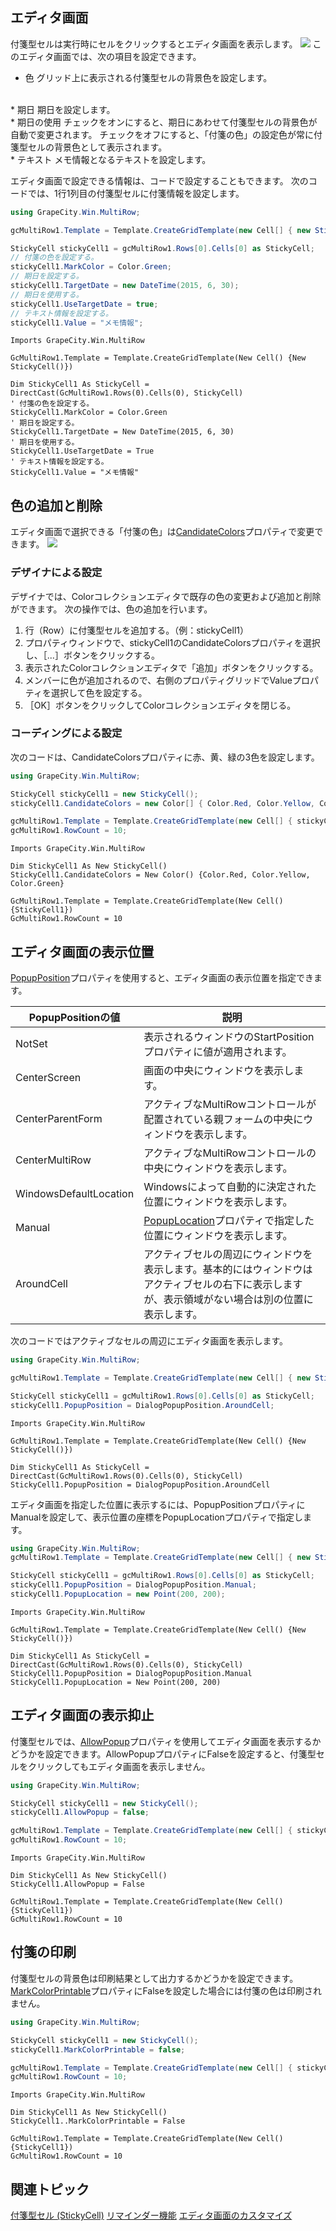 ## <span class="SectionHeadingText">エディタ画面</span>

付箋型セルは実行時にセルをクリックするとエディタ画面を表示します。
![](/DOCUMENT_SITE_LINK_PREFIX_HERE/document-site-files/images/f148c511-6e98-4b55-9904-150a375d5825/images/userguide/celltype_stickycell_setinfo_01.png)
このエディタ画面では、次の項目を設定できます。

* 色
    グリッド上に表示される付箋型セルの背景色を設定します。
<br>
* 期日
    期日を設定します。
<br>
* 期日の使用
    チェックをオンにすると、期日にあわせて付箋型セルの背景色が自動で変更されます。
    チェックをオフにすると、「付箋の色」の設定色が常に付箋型セルの背景色として表示されます。
<br>
* テキスト
    メモ情報となるテキストを設定します。
<br>

エディタ画面で設定できる情報は、コードで設定することもできます。
次のコードでは、1行1列目の付箋型セルに付箋情報を設定します。

```csharp
using GrapeCity.Win.MultiRow;

gcMultiRow1.Template = Template.CreateGridTemplate(new Cell[] { new StickyCell() });

StickyCell stickyCell1 = gcMultiRow1.Rows[0].Cells[0] as StickyCell;
// 付箋の色を設定する。
stickyCell1.MarkColor = Color.Green;
// 期日を設定する。
stickyCell1.TargetDate = new DateTime(2015, 6, 30);
// 期日を使用する。
stickyCell1.UseTargetDate = true;
// テキスト情報を設定する。
stickyCell1.Value = "メモ情報";
```

```vbnet
Imports GrapeCity.Win.MultiRow

GcMultiRow1.Template = Template.CreateGridTemplate(New Cell() {New StickyCell()})

Dim StickyCell1 As StickyCell = DirectCast(GcMultiRow1.Rows(0).Cells(0), StickyCell)
' 付箋の色を設定する。
StickyCell1.MarkColor = Color.Green
' 期日を設定する。
StickyCell1.TargetDate = New DateTime(2015, 6, 30)
' 期日を使用する。
StickyCell1.UseTargetDate = True
' テキスト情報を設定する。
StickyCell1.Value = "メモ情報"
```

## 色の追加と削除

エディタ画面で選択できる「付箋の色」は[CandidateColors](gcdocsite__documentlink?toc-item-id=7dc52194-aab4-4d52-a758-90e65725cdfb)プロパティで変更できます。
![](/DOCUMENT_SITE_LINK_PREFIX_HERE/document-site-files/images/f148c511-6e98-4b55-9904-150a375d5825/images/userguide/celltype_stickycell_setinfo_02.png)

### デザイナによる設定

デザイナでは、Colorコレクションエディタで既存の色の変更および追加と削除ができます。
次の操作では、色の追加を行います。

1. 行（Row）に付箋型セルを追加する。（例：stickyCell1）
2. プロパティウィンドウで、stickyCell1のCandidateColorsプロパティを選択し、［...］ボタンをクリックする。
3. 表示されたColorコレクションエディタで「追加」ボタンをクリックする。
4. メンバーに色が追加されるので、右側のプロパティグリッドでValueプロパティを選択して色を設定する。
5. ［OK］ボタンをクリックしてColorコレクションエディタを閉じる。

### コーディングによる設定

次のコードは、CandidateColorsプロパティに赤、黄、緑の3色を設定します。

```csharp
using GrapeCity.Win.MultiRow;

StickyCell stickyCell1 = new StickyCell();
stickyCell1.CandidateColors = new Color[] { Color.Red, Color.Yellow, Color.Green };

gcMultiRow1.Template = Template.CreateGridTemplate(new Cell[] { stickyCell1 });
gcMultiRow1.RowCount = 10;
```

```vbnet
Imports GrapeCity.Win.MultiRow

Dim StickyCell1 As New StickyCell()
StickyCell1.CandidateColors = New Color() {Color.Red, Color.Yellow, Color.Green}

GcMultiRow1.Template = Template.CreateGridTemplate(New Cell() {StickyCell1})
GcMultiRow1.RowCount = 10
```

## エディタ画面の表示位置

[PopupPosition](gcdocsite__documentlink?toc-item-id=2a4df330-a4b6-406d-b26f-6517bdb6a3dd)プロパティを使用すると、エディタ画面の表示位置を指定できます。

| PopupPositionの値 | 説明 |
| --------------- | --- |
| NotSet | 表示されるウィンドウのStartPositionプロパティに値が適用されます。 |
| CenterScreen | 画面の中央にウィンドウを表示します。 |
| CenterParentForm | アクティブなMultiRowコントロールが配置されている親フォームの中央にウィンドウを表示します。 |
| CenterMultiRow | アクティブなMultiRowコントロールの中央にウィンドウを表示します。 |
| WindowsDefaultLocation | Windowsによって自動的に決定された位置にウィンドウを表示します。 |
| Manual | [PopupLocation](gcdocsite__documentlink?toc-item-id=9e2c9edf-1ecf-4c0b-8b1d-898779280b8c)プロパティで指定した位置にウィンドウを表示します。 |
| AroundCell | アクティブセルの周辺にウィンドウを表示します。基本的にはウィンドウはアクティブセルの右下に表示しますが、表示領域がない場合は別の位置に表示します。 |

次のコードではアクティブなセルの周辺にエディタ画面を表示します。

```csharp
using GrapeCity.Win.MultiRow;

gcMultiRow1.Template = Template.CreateGridTemplate(new Cell[] { new StickyCell() });

StickyCell stickyCell1 = gcMultiRow1.Rows[0].Cells[0] as StickyCell;
stickyCell1.PopupPosition = DialogPopupPosition.AroundCell;
```

```vbnet
Imports GrapeCity.Win.MultiRow

GcMultiRow1.Template = Template.CreateGridTemplate(New Cell() {New StickyCell()})

Dim StickyCell1 As StickyCell = DirectCast(GcMultiRow1.Rows(0).Cells(0), StickyCell)
StickyCell1.PopupPosition = DialogPopupPosition.AroundCell
```

エディタ画面を指定した位置に表示するには、PopupPositionプロパティにManualを設定して、表示位置の座標をPopupLocationプロパティで指定します。

```csharp
using GrapeCity.Win.MultiRow;
gcMultiRow1.Template = Template.CreateGridTemplate(new Cell[] { new StickyCell() });

StickyCell stickyCell1 = gcMultiRow1.Rows[0].Cells[0] as StickyCell;
stickyCell1.PopupPosition = DialogPopupPosition.Manual;
stickyCell1.PopupLocation = new Point(200, 200);
```

```vbnet
Imports GrapeCity.Win.MultiRow

GcMultiRow1.Template = Template.CreateGridTemplate(New Cell() {New StickyCell()})

Dim StickyCell1 As StickyCell = DirectCast(GcMultiRow1.Rows(0).Cells(0), StickyCell)
StickyCell1.PopupPosition = DialogPopupPosition.Manual
StickyCell1.PopupLocation = New Point(200, 200)
```

## エディタ画面の表示抑止

付箋型セルでは、[AllowPopup](gcdocsite__documentlink?toc-item-id=a17a960c-1e38-4237-8c3f-9daa95a0e244)プロパティを使用してエディタ画面を表示するかどうかを設定できます。AllowPopupプロパティにFalseを設定すると、付箋型セルをクリックしてもエディタ画面を表示しません。

```csharp
using GrapeCity.Win.MultiRow;

StickyCell stickyCell1 = new StickyCell();
stickyCell1.AllowPopup = false;

gcMultiRow1.Template = Template.CreateGridTemplate(new Cell[] { stickyCell1 });
gcMultiRow1.RowCount = 10;
```

```vbnet
Imports GrapeCity.Win.MultiRow

Dim StickyCell1 As New StickyCell()
StickyCell1.AllowPopup = False

GcMultiRow1.Template = Template.CreateGridTemplate(New Cell() {StickyCell1})
GcMultiRow1.RowCount = 10
```

## 付箋の印刷

付箋型セルの背景色は印刷結果として出力するかどうかを設定できます。[MarkColorPrintable](gcdocsite__documentlink?toc-item-id=cad85c63-02ae-4a02-a24e-adce958ad64b)プロパティにFalseを設定した場合には付箋の色は印刷されません。

```csharp
using GrapeCity.Win.MultiRow;

StickyCell stickyCell1 = new StickyCell();
stickyCell1.MarkColorPrintable = false;

gcMultiRow1.Template = Template.CreateGridTemplate(new Cell[] { stickyCell1 });
gcMultiRow1.RowCount = 10;
```

```vbnet
Imports GrapeCity.Win.MultiRow

Dim StickyCell1 As New StickyCell()
StickyCell1..MarkColorPrintable = False

GcMultiRow1.Template = Template.CreateGridTemplate(New Cell() {StickyCell1})
GcMultiRow1.RowCount = 10
```

## 関連トピック

[付箋型セル (StickyCell)](gcdocsite__documentlink?toc-item-id=19e0b2ca-c71a-448c-abbe-bced23c79d50)
[リマインダー機能](gcdocsite__documentlink?toc-item-id=087d419c-f487-4b9b-99dc-214e1eeebb5b)
[エディタ画面のカスタマイズ](gcdocsite__documentlink?toc-item-id=f1f101f6-501e-4164-a135-13f84461f91a)